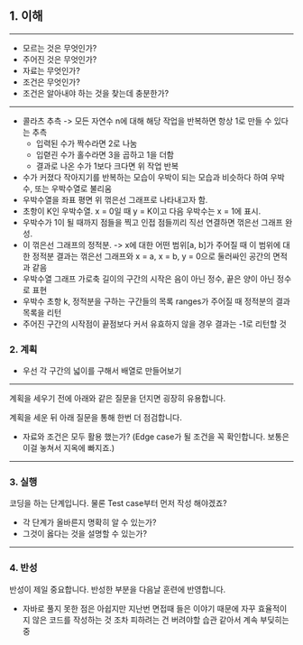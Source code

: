 ## 1. 이해

---
- 모르는 것은 무엇인가?
- 주어진 것은 무엇인가?
- 자료는 무엇인가?
- 조건은 무엇인가?
- 조건은 알아내야 하는 것을 찾는데 충분한가?
---
- 콜라츠 추측 -> 모든 자연수 n에 대해 해당 작업을 반복하면 항상 1로 만들 수 있다는 추측
    - 입력된 수가 짝수라면 2로 나눔
    - 입렫괸 수가 홀수라면 3을 곱하고 1을 더함
    - 결과로 나온 수가 1보다 크다면 위 작업 반복
- 수가 커졌다 작아지기를 반복하는 모습이 우박이 되는 모습과 비슷하다 하여 우박수, 또는 우박수열로 불리움
- 우박수열을 좌표 평면 위 꺾은선 그래프로 나타내고자 함. 
- 초항이 K인 우박수열. x = 0일 때 y = K이고 다음 우박수는 x = 1에 표시.
- 우박수가 1이 될 때까지 점들을 찍고 인접 점들끼리 직선 연결하면 꺾은선 그래프 완성.
- 이 꺾은선 그래프의 정적분. -> x에 대한 어떤 범위[a, b]가 주어질 때 이 범위에 대한 정적분 결과는 꺾은선 그래프와 x = a, x = b, y = 0으로 둘러싸인 공간의 면적과 같음
- 우박수열 그래프 가로축 길이의 구간의 시작은 음이 아닌 정수, 끝은 양이 아닌 정수로 표현
- 우박수 초항 k, 정적분을 구하는 구간들의 목록 ranges가 주어질 때 정적분의 결과 목록을 리턴
- 주어진 구간의 시작점이 끝점보다 커서 유효하지 않을 경우 결과는 -1로 리턴할 것

### 2. 계획
- 우선 각 구간의 넓이를 구해서 배열로 만들어보기

---
계획을 세우기 전에 아래와 같은 질문을 던지면 굉장히 유용합니다.

계획을 세운 뒤 아래 질문을 통해 한번 더 점검합니다.

- 자료와 조건은 모두 활용 했는가? (Edge case가 될 조건을 꼭 확인합니다. 보통은 이걸 놓쳐서 지옥에 빠지죠.)
---

### 3. 실행

코딩을 하는 단계입니다. 물론 Test case부터 먼저 작성 해야겠죠?

- 각 단계가 올바른지 명확히 알 수 있는가?
- 그것이 옳다는 것을 설명할 수 있는가?

---

### 4. 반성

반성이 제일 중요합니다. 반성한 부분을 다음날 훈련에 반영합니다.
- 자바로 풀지 못한 점은 아쉽지만 지난번 면접때 들은 이야기 때문에 자꾸 효율적이지 않은 코드를 작성하는 것 조차 피하려는 건 버려야할 습관 같아서 계속 부딪히는 중
